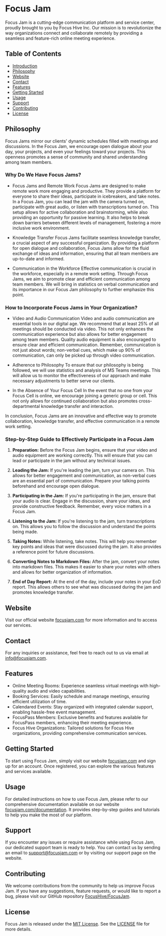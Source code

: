 # Focus Jam

Focus Jam is a cutting-edge communication platform and service center, proudly brought to you by Focus Hive Inc. Our mission is to revolutionize the way organizations connect and collaborate remotely by providing a seamless and feature-rich online meeting experience.

## Table of Contents

- [Introduction](#focus-jam)
- [Philosophy](#philosophy)
- [Website](#website)
- [Contact](#contact)
- [Features](#features)
- [Getting Started](#getting-started)
- [Usage](#usage)
- [Support](#support)
- [Contributing](#contributing)
- [License](#license)


## Philosophy
Focus Jams mirror our clients' dynamic schedules filled with meetings and discussions. In the Focus Jam, we encourage open dialogue about your day, your projects, and even your feelings toward your projects. This openness promotes a sense of community and shared understanding among team members.

### Why Do We Have Focus Jams?
- Focus Jams and Remote Work
Focus Jams are designed to make remote work more engaging and productive. They provide a platform for everyone to share their ideas, participate in icebreakers, and take notes. In a Focus Jam, you can lead the jam with the camera turned on, participate with great audio, or listen with transcriptions turned on. This setup allows for active collaboration and brainstorming, while also providing an opportunity for passive learning. It also helps to break down barriers between different levels of management, fostering a more inclusive work environment.

- Knowledge Transfer
Focus Jams facilitate seamless knowledge transfer, a crucial aspect of any successful organization. By providing a platform for open dialogue and collaboration, Focus Jams allow for the fluid exchange of ideas and information, ensuring that all team members are up-to-date and informed.

- Communication in the Workforce
Effective communication is crucial in the workforce, especially in a remote work setting. Through Focus Jams, we aim to promote clear and efficient communication among team members. We will bring in statistics on verbal communication and its importance in our Focus Jam philosophy to further emphasize this point.

### How to Incorporate Focus Jams in Your Organization?
- Video and Audio Communication
Video and audio communication are essential tools in our digital age. We recommend that at least 25% of all meetings should be conducted via video. This not only enhances the communication experience but also allows for better engagement among team members. Quality audio equipment is also encouraged to ensure clear and efficient communication. Remember, communication is not just about words; non-verbal cues, which make up 90% of communication, can only be picked up through video communication.

- Adherence to Philosophy
To ensure that our philosophy is being followed, we will use statistics and analysis of MS Teams meetings. This will allow us to monitor the effectiveness of our approach and make necessary adjustments to better serve our clients.

- In the Absence of Your Focus Cell
In the event that no one from your Focus Cell is online, we encourage joining a generic group or cell. This not only allows for continued collaboration but also promotes cross-departmental knowledge transfer and interaction.

In conclusion, Focus Jams are an innovative and effective way to promote collaboration, knowledge transfer, and effective communication in a remote work setting.

### Step-by-Step Guide to Effectively Participate in a Focus Jam
1. **Preparation:** Before the Focus Jam begins, ensure that your video and audio equipment are working correctly. This will ensure that you can lead or participate in the jam without any technical issues.

2. **Leading the Jam:** If you're leading the jam, turn your camera on. This allows for better engagement and communication, as non-verbal cues are an essential part of communication. Prepare your talking points beforehand and encourage open dialogue.

3. **Participating in the Jam:** If you're participating in the jam, ensure that your audio is clear. Engage in the discussion, share your ideas, and provide constructive feedback. Remember, every voice matters in a Focus Jam.

4. **Listening to the Jam:** If you're listening to the jam, turn transcriptions on. This allows you to follow the discussion and understand the points being made.

5. **Taking Notes:** While listening, take notes. This will help you remember key points and ideas that were discussed during the jam. It also provides a reference point for future discussions.

6. **Converting Notes to Markdown Files:** After the jam, convert your notes into markdown files. This makes it easier to share your notes with others and allows for better organization of information.

7. **End of Day Report:** At the end of the day, include your notes in your EoD report. This allows others to see what was discussed during the jam and promotes knowledge transfer.

## Website

Visit our official website [focusjam.com](https://www.focusjam.com) for more information and to access our services.

## Contact

For any inquiries or assistance, feel free to reach out to us via email at [info@focusjam.com](mailto:info@focusjam.com).

## Features

- Online Meeting Rooms: Experience seamless virtual meetings with high-quality audio and video capabilities.
- Booking Services: Easily schedule and manage meetings, ensuring efficient utilization of time.
- Calendared Events: Stay organized with integrated calendar support, enabling hassle-free event management.
- FocusPass Members: Exclusive benefits and features available for FocusPass members, enhancing their meeting experience.
- Focus Hive Organizations: Tailored solutions for Focus Hive organizations, providing comprehensive communication services.

## Getting Started

To start using Focus Jam, simply visit our website [focusjam.com](https://www.focusjam.com) and sign up for an account. Once registered, you can explore the various features and services available.

## Usage

For detailed instructions on how to use Focus Jam, please refer to our comprehensive documentation available on our website [focusjam.com/documentation](https://www.focusjam.com/documentation). It provides step-by-step guides and tutorials to help you make the most of our platform.

## Support

If you encounter any issues or require assistance while using Focus Jam, our dedicated support team is ready to help. You can contact us by sending an email to [support@focusjam.com](mailto:support@focusjam.com) or by visiting our support page on the website.

## Contributing

We welcome contributions from the community to help us improve Focus Jam. If you have any suggestions, feature requests, or would like to report a bug, please visit our GitHub repository [FocusHive/FocusJam](https://github.com/FocusHive/FocusJam).

## License

Focus Jam is released under the [MIT License](https://github.com/focusjam/focusjam/blob/main/LICENSE). See the [LICENSE](https://github.com/focusjam/focusjam/blob/main/LICENSE) file for more details.
